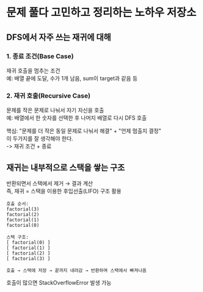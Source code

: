 # 문제 풀다 고민하고 정리하는 노하우 저장소

## DFS에서 자주 쓰는 재귀에 대해 

### 1. 종료 조건(Base Case)

재귀 호출을 멈추는 조건   
예: 배열 끝에 도달, 수가 1개 남음, sum이 target과 같음 등

### 2. 재귀 호출(Recursive Case)

문제를 작은 문제로 나눠서 자기 자신을 호출   
예: 배열에서 한 숫자를 선택한 후 나머지 배열로 다시 DFS 호출

핵심: "문제를 더 작은 동일 문제로 나눠서 해결" + "언제 멈출지 결정"   
이 두가지를 잘 생각해야 한다.    
-> 재귀 조건 + 종료   

## 재귀는 내부적으로 스택을 쌓는 구조

반환되면서 스택에서 제거 → 결과 계산   
즉, 재귀 = 스택을 이용한 후입선출(LIFO) 구조 활용
```
호출 순서:
factorial(3)
factorial(2)
factorial(1)
factorial(0)

스택 구조:
[ factorial(0) ]
[ factorial(1) ]
[ factorial(2) ]
[ factorial(3) ] 

호출 → 스택에 저장 → 끝까지 내려감 → 반환하며 스택에서 빠져나옴
```
호출이 많으면 StackOverflowError 발생 가능